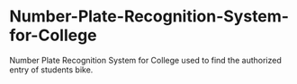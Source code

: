 # Number-Plate-Recognition-System-for-College
Number Plate Recognition System for College used to find the authorized entry of students bike.
